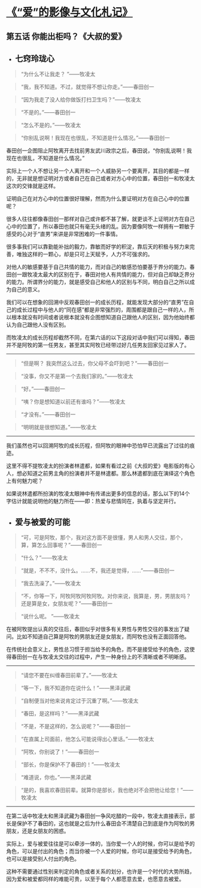# [《“爱”的影像与文化札记》](https://github.com/raffello/raffello.github.io)

## 第五话 你能出柜吗？《大叔的爱》

- ## 七窍玲珑心

>“为什么不让我走？ ”——牧凌太

>“我，我不知道。不过，就觉得不想让你走。”——春田创一

>“因为我走了没人给你做饭打扫卫生吗？”——牧凌太

>“不是的。”——春田创一

>“怎么不是的。”——牧凌太

>“你别乱说啊！我现在也很乱，不知道是什么情况。”——春田创一

春田创一企图阻止阿牧离开去找前男友武川政宗之后，春田说，“你别乱说啊！我现在也很乱，不知道是什么情况。”

实际上一个人不想让另一个人离开和一个人威胁另一个要离开，其目的都是一样的，无非就是想证明对方或者自己在自己或者对方心中的位置，春田创一和牧凌太这次的交锋就是这样。

证明自己在对方心中的位置很好理解，然而为什么要证明对方在自己心中的位置呢？

很多人往往都像春田创一那样对自己或许都不甚了解，就更谈不上证明对方在自己心中的位置了，所以春田也就只有毫无头绪的乱。因为要像阿牧一样拥有一颗敏于感受的心对于“直男”来讲是非常困难的一件事情。

很多事我们可以靠勤能补拙的毅力，靠敏而好学的积淀，靠后天的积极与努力来完善，唯独这样的一颗心，却是只可上天赋予，人力不可强求的。

对他人的敏感要基于自己共情的能力，而对自己的敏感恐怕要基于界分的能力。春田创一跟牧凌太最大的区别在于，春田对他人有共情的能力，但对自己却缺乏界分的能力。所谓界分的能力，就是感受自己和他人的区别与不同，明白自己之所以成为自己的意义。

我们可以在想象的回溯中反观春田创一的成长历程，就能发现大部分的“直男”在自己的成长过程中与他人的“同在感”都是非常强烈的，周围都是跟自己一样的人，所以根本就没有时间或者说根本就没有企图想知道自己跟他人的区别，因为他始终都认为自己跟他人没有区别。

而牧凌太的成长历程却截然不同，在第六话的以下这段对话中我们可以得知，春田并不是阿牧的第一任男友，甚至其实阿牧已经带过好几任男友回家见过家人了。

***

>“但是啊？ 我突然这么过去，你父母不会吓到吧？”——春田创一

>“没事，你又不是第一个去我们家的。”——牧凌太

>“好。”——春田创一

>“咦？你是想知道以前还有谁吗？”——牧凌太

>“才没有。”——春田创一

>“明明就是很想知道。”——牧凌太

***

我们虽然也可以回溯阿牧的成长历程，但阿牧的眼神中恐怕早已流露出了过往的痕迹。

这里不得不提牧凌太的扮演者林遣都，如果有看过之前《大叔的爱》电影版的有心人，想必知道之前男主角的扮演者并不是林遣都。那么林遣都到底在演绎这个角色上有何魅力呢？

如果说林遣都所扮演的牧凌太眼神中有传递出更多的信息的话，那么以下的14个字估计就能说明他的魅力所在——即：热爱与悲情同在，执着与坚定并行。

- ## 爱与被爱的可能

>“可，可是阿牧，那个，我对这方面不是很懂，男人和男人交往，那个，算，算怎么回事呢？”——春田创一

>“什么？”——牧凌太

>“就是，不不不，没什么。……不，我还是觉得，……”——春田创一

>“我去洗澡了。”——牧凌太

>“不，你等一下，阿牧阿牧阿牧阿牧。对你来说，我算是，男，男朋友吗？还是算是女，女朋友呢？”——春田创一

>“说什么呢。 ”——牧凌太

在被阿牧提出认真的交往后，春田似乎对很多有关男性与男性交往的事发出了疑问。比如不知道自己算是阿牧的男朋友还是女朋友，而阿牧也没有正面回答他。

在传统社会意义上，男性总习惯于担当给予的角色，而不是接受给予的角色，这使得春田创一在与牧凌太交往的过程中，产生一种身份上的不清晰或者不明晰感。

***

>“请您不要在纠缠春田前辈了。”——牧凌太

>“等一下，我不知道你在说什么！”——黑泽武藏

>“自制便当对他来说肯定过于沉重了啊。”——牧凌太

>“春田，是这样吗？”——黑泽武藏

>“不是，不是这样的，怎么说呢？”——春田创一

>“在直属上司面前，他怎么可能说得出心里话。”——牧凌太

>“阿牧，你别说了！”——春田创一

>“部长，你是保护不了春田的！”——牧凌太

>“难道说，你也。”——黑泽武藏

>“是的，我喜欢春田前辈。就算你是部长，我也绝对不会把他让给您！”——牧凌太

***

在第二话中牧凌太和黑泽武藏为春田创一争风吃醋的一段中，牧凌太直接表示，部长是保护不了春田的，这也就是之后为什么春田会不清楚自己到底是作为阿牧的男朋友，还是女朋友的困惑。

实际上，爱与被爱往往是可以牵涉一体的，当你爱一个人的时候，你可以是给予的角色，可以是付出的角色；而当你被一个人爱的时候，你可以是接受给予的角色，也可以是接受别人付出的角色。

这种不需要通过性别来判定的角色或者关系的划分，也许是一个时代的大势所趋，因为爱和被爱都同样的难能可贵，以至于每个人都愿意去爱，也愿意去被爱。
